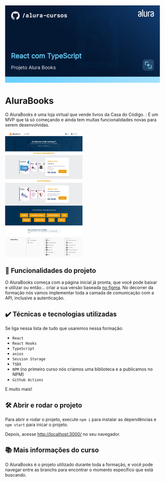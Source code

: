 ![Integrando seu projeto React com APIs](thumbnail.png)

# AluraBooks

O AluraBooks é uma loja virtual que vende livros da Casa do Código. :
É um MVP que tá só começando e ainda tem muitas funcionalidades novas para serem desenvolvidas.

<img src="screencapture.png" alt="Imagem do AluraBooks" width="50%">


## 🔨 Funcionalidades do projeto

O AluraBooks começa com a página inicial já pronta, que você pode baixar e utilizar ou então... criar a sua versão baseada <a href="https://www.figma.com/file/POpX503Kobu83iGdiaICvk/React%3A-Alura-Books?node-id=119%3A3145" target="_blank">no figma</a>.
No decorrer da formação nós vamos implementar toda a camada de comunicação com a API, inclusive a autenticação.

## ✔️ Técnicas e tecnologias utilizadas

Se liga nessa lista de tudo que usaremos nessa formação:

- `React`
- `React Hooks`
- `TypeScript`
- `axios`
- `Session Storage`
- `TSDX`
- `NPM` (no primeiro curso nós criamos uma biblioteca e a publicamos no NPM)
- `Github Actions`

E muito mais!

## 🛠️ Abrir e rodar o projeto

Para abrir e rodar o projeto, execute `npm i` para instalar as dependências e `npm start` para inicar o projeto.

Depois, acesse <a href="http://localhost:3000/">http://localhost:3000/</a> no seu navegador.

## 📚 Mais informações do curso

O AluraBooks é o projeto utilizado durante toda a formação, e você pode navegar entre as branchs para encontrar o momento específico que está buscando.
